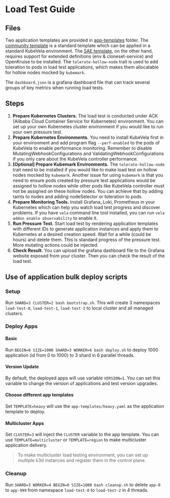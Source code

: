 # Load Test Guide

## Files

Two application templates are provided in [app-templates](./app-templates) folder. The [community template](app-templates/community.yaml) is a standard template which can be applied in a standard KubeVela environment. The [SAE template](app-templates/sae.yaml), on the other hand, requires support for extended definitions (env & cloneset-service) and OpenKruise to be installed. The `tolerate-hollow-node` trait is used to add toleration to pods in load test applications, which makes them allocatable for hollow nodes mocked by `kubemark`.

The `dashboard.json` is a grafana dashboard file that can track several groups of key metrics when running load tests.

## Steps

1. **Prepare Kubernetes Clusters.** The load test is conducted under ACK (Alibaba Cloud Container Service for Kubernetes) environment. You can set up your own Kubernetes cluster environment if you would like to run your own pressure test. 
2. **Prepare Kubernetes Environments.** You need to install KubeVela first in your environment and add program flag `--perf-enabled` to the pods of KubeVela to enable performance monitoring. Remember to disable MutatingWebhookConfigurations and ValidatingWebhookConfigurations if you only care about the KubeVela controller performance.
3. **[Optional] Prepare Kubemark Environments.** The `tolerate-hollow-node` trait need to be installed if you would like to make load test on hollow nodes mocked by `kubemark`. Another issue for using `kubemark` is that you need to ensure pods created by pressure test applications would be assigned to hollow nodes while other pods like KubeVela controller must not be assigned on these hollow nodes. You can achieve that by adding taints to nodes and adding nodeSelector or toleration to pods.  
4. **Prepare Monitoring Tools.** Install Grafana, Loki, Prometheus in your Kubernetes which can help you watch load test progress and discover problems. If you have `vela` command line tool installed, you can run `vela addon enable observability` to enable it.
5. **Run Pressure Test.** Start load test by rendering application templates with different IDs to generate application instances and apply them to Kubernetes at a desired creation speed. Wait for a while (could be hours) and delete them. This is standard progress of the pressure test. More mutating actions could be injected.
6. **Check Result.** You can upload the grafana dashboard file to the Grafana website exposed from your cluster. Then you can check the result of the load test.

## Use of application bulk deploy scripts

### Setup

Run `SHARD=3 CLUSTER=2 bash bootstrap.sh`. This will create 3 namespaces `load-test-0`, `load-test-1`, `load-test-2` to local cluster and all managed clusters.

### Deploy Apps

#### Basic

Run `BEGIN=0 SIZE=1000 SHARD=3 WORKER=6 bash deploy.sh` to deploy 1000 application (id from 0 to 1000) to 3 shard in 6 parallel threads.

#### Version Update

By default, the deployed apps will use variable `VERSION=1`. You can set this variable to change the version of applications and test version upgrades.

#### Choose different app templates

Set `TEMPLATE=heavy` will use the `app-templates/heavy.yaml` as the application template to deploy.

#### Multicluster Apps

Set `CLUSTER=3` will inject the `CLUSTER` variable to the app template. You can use `TEMPLATE=multicluster` or `TEMPLATE=region` to make multicluster application delivery.

> To make multicluster load testing environment, you can set up multiple k3d instances and register them in the control plane.

### Cleanup

Run `SHARD=3 WORKER=4 BEGIN=0 SIZE=1000 bash cleanup.sh` to delete `app-0` to `app-999` from namespace `load-test-0` to `load-test-2` in 4 threads.